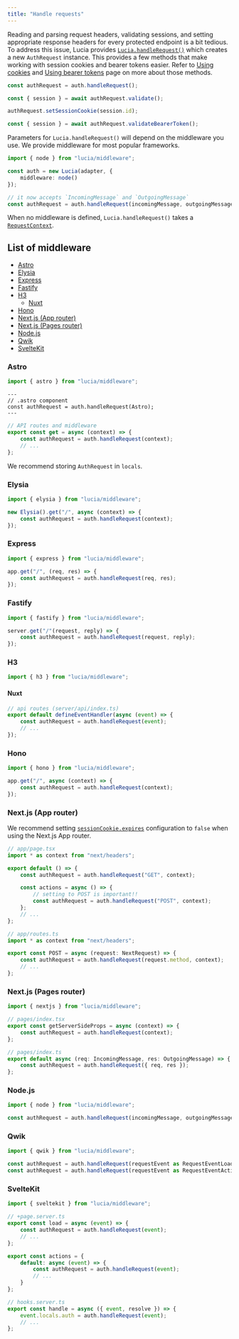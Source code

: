 ```yaml
---
title: "Handle requests"
---
```


Reading and parsing request headers, validating sessions, and setting appropriate response headers for every protected endpoint is a bit tedious. To address this issue, Lucia provides [`Lucia.handleRequest()`]() which creates a new `AuthRequest` instance. This provides a few methods that make working with session cookies and bearer tokens easier. Refer to [Using cookies]() and [Using bearer tokens]() page on more about those methods.

```ts
const authRequest = auth.handleRequest();

const { session } = await authRequest.validate();

authRequest.setSessionCookie(session.id);

const { session } = await authRequest.validateBearerToken();
```

Parameters for `Lucia.handleRequest()` will depend on the middleware you use. We provide middleware for most popular frameworks.

```ts
import { node } from "lucia/middleware";

const auth = new Lucia(adapter, {
	middleware: node()
});

// it now accepts `IncomingMessage` and `OutgoingMessage`
const authRequest = auth.handleRequest(incomingMessage, outgoingMessage);
```

When no middleware is defined, `Lucia.handleRequest()` takes a [`RequestContext`]().

## List of middleware

- [Astro](/handle-requests/astro)
- [Elysia](/handle-requests/elysia)
- [Express]()
- [Fastify]()
- [H3]()
  - [Nuxt]()
- [Hono]()
- [Next.js (App router)]()
- [Next.js (Pages router)]()
- [Node.js]()
- [Qwik]()
- [SvelteKit]()

### Astro

```ts
import { astro } from "lucia/middleware";
```

```astro
---
// .astro component
const authRequest = auth.handleRequest(Astro);
---
```

```ts
// API routes and middleware
export const get = async (context) => {
	const authRequest = auth.handleRequest(context);
	// ...
};
```

We recommend storing `AuthRequest` in `locals`.

### Elysia

```ts
import { elysia } from "lucia/middleware";
```

```ts
new Elysia().get("/", async (context) => {
	const authRequest = auth.handleRequest(context);
});
```

### Express

```ts
import { express } from "lucia/middleware";
```

```ts
app.get("/", (req, res) => {
	const authRequest = auth.handleRequest(req, res);
});
```

### Fastify

```ts
import { fastify } from "lucia/middleware";
```

```ts
server.get("/"(request, reply) => {
	const authRequest = auth.handleRequest(request, reply);
});
```

### H3

```ts
import { h3 } from "lucia/middleware";
```

#### Nuxt

```ts
// api routes (server/api/index.ts)
export default defineEventHandler(async (event) => {
	const authRequest = auth.handleRequest(event);
	// ...
});
```

### Hono

```ts
import { hono } from "lucia/middleware";
```

```ts
app.get("/", async (context) => {
	const authRequest = auth.handleRequest(context);
});
```

### Next.js (App router)

We recommend setting [`sessionCookie.expires`](/basics/configuration#sessioncookie) configuration to `false` when using the Next.js App router.

```ts
// app/page.tsx
import * as context from "next/headers";

export default () => {
	const authRequest = auth.handleRequest("GET", context);

	const actions = async () => {
		// setting to POST is important!!
		const authRequest = auth.handleRequest("POST", context);
	};
	// ...
};
```

```ts
// app/routes.ts
import * as context from "next/headers";

export const POST = async (request: NextRequest) => {
	const authRequest = auth.handleRequest(request.method, context);
	// ...
};
```

### Next.js (Pages router)

```ts
import { nextjs } from "lucia/middleware";
```

```ts
// pages/index.tsx
export const getServerSideProps = async (context) => {
	const authRequest = auth.handleRequest(context);
};
```

```ts
// pages/index.ts
export default async (req: IncomingMessage, res: OutgoingMessage) => {
	const authRequest = auth.handleRequest({ req, res });
};
```

### Node.js

```ts
import { node } from "lucia/middleware";
```

```ts
const authRequest = auth.handleRequest(incomingMessage, outgoingMessage);
```

### Qwik

```ts
import { qwik } from "lucia/middleware";
```

```ts
const authRequest = auth.handleRequest(requestEvent as RequestEventLoader);
const authRequest = auth.handleRequest(requestEvent as RequestEventAction);
```

### SvelteKit

```ts
import { sveltekit } from "lucia/middleware";
```

```ts
// +page.server.ts
export const load = async (event) => {
	const authRequest = auth.handleRequest(event);
	// ...
};

export const actions = {
	default: async (event) => {
		const authRequest = auth.handleRequest(event);
		// ...
	}
};
```

```ts
// hooks.server.ts
export const handle = async ({ event, resolve }) => {
	event.locals.auth = auth.handleRequest(event);
	// ...
};
```

